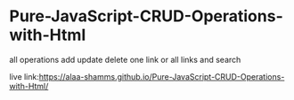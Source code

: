 # Pure-JavaScript-CRUD-Operations-with-Html
all operations add update delete one link or all links and search 

live link:https://alaa-shamms.github.io/Pure-JavaScript-CRUD-Operations-with-Html/
